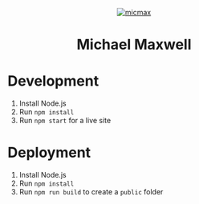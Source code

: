 <p align="center">
  <a href="https://micmax.pw">
    <img alt="micmax" src="https://raw.githubusercontent.com/mic-max/micmax.pw/src/master/img/micmax.png" />
  </a>
</p>
<h1 align="center">
  Michael Maxwell
</h1>

# Development
1. Install Node.js
2. Run `npm install`
3. Run `npm start` for a live site

# Deployment
1. Install Node.js
2. Run `npm install`
3. Run `npm run build` to create a `public` folder
